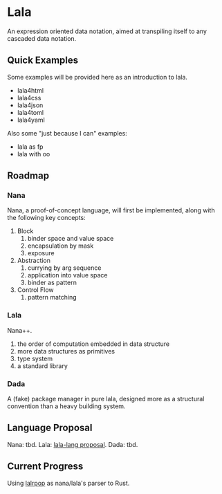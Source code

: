# Lala
An expression oriented data notation, aimed at transpiling itself to any cascaded data notation.

## Quick Examples

Some examples will be provided here as an introduction to lala.

- lala4html
- lala4css
- lala4json
- lala4toml
- lala4yaml

Also some "just because I can" examples:
- lala as fp
- lala with oo

## Roadmap

### Nana

Nana, a proof-of-concept language, will first be implemented, along with the following key concepts:
1. Block
    1. binder space and value space
    2. encapsulation by mask
    3. exposure
2. Abstraction
    1. currying by arg sequence
    2. application into value space
    3. binder as pattern
3. Control Flow
    1. pattern matching

### Lala

Nana++. 

1. the order of computation embedded in data structure
2. more data structures as primitives
3. type system
4. a standard library

### Dada

A (fake) package manager in pure lala, designed more as a structural convention than a heavy building system.


## Language Proposal
Nana: tbd.
Lala: [lala-lang proposal](lala/Proposal.md).
Dada: tbd.

## Current Progress
Using [lalrpop](https://github.com/lalrpop/lalrpop) as nana/lala's parser to Rust.
